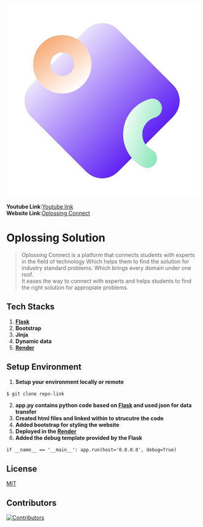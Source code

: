 <div style="object-fit:cover;" >
  <img src="static/logo.png">
</div>

**Youtube Link**:[Youtube link]()<br>
**Website Link**:[Oplossing Connect](http://oplossing-connect.onrender.com/)
# Oplossing Solution

>Oplossing Connect is a platform that connects students with experts in the field of technology Which helps them to find the solution for industry standard problems. Which brings every domain under one roof.<br>It eases the way to connect with experts and helps students to find the right solution for appropiate problems.



## Tech Stacks
1. **[Flask](https://flask.palletsprojects.com/en/3.0.x/)**
2. **Bootstrap**
3. **Jinja**
4. **Dynamic data**
5. **[Render](https://render.com/)**

## Setup Environment

1. **Setup your environment locally or remote**
```bash
$ git clone repo-link
```
2. **app.py contains python code based on [Flask](https://flask.palletsprojects.com/en/3.0.x/) and used json for data transfer**
3. **Created html files and linked within to strucutre the code**
4. **Added bootstrap for styling the website**
5. **Deployed in the [Render](https://render.com/)**
6. **Added the debug template provided by the Flask**
```python3
if __name__ == '__main__': app.run(host='0.0.0.0', debug=True)
```

## License

[MIT](https://choosealicense.com/licenses/mit/)

## Contributors

[![Contributors](https://img.shields.io/github/contributors/karthikarun063/Final-Project)](https://github.com/karthikarun063/Final-Project/graphs/contributors)

